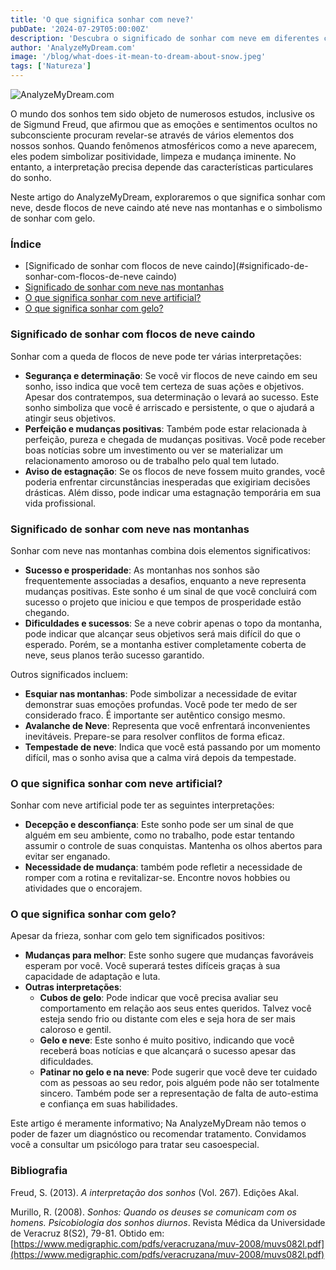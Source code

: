 ```yaml
---
title: 'O que significa sonhar com neve?'
pubDate: '2024-07-29T05:00:00Z'
description: 'Descubra o significado de sonhar com neve em diferentes contextos: flocos caindo, neve nas montanhas, artificial e gelo.'
author: 'AnalyzeMyDream.com'
image: '/blog/what-does-it-mean-to-dream-about-snow.jpeg'
tags: ['Natureza']
---
```


![AnalyzeMyDream.com](/blog/what-does-it-mean-to-dream-about-snow.jpeg)

O mundo dos sonhos tem sido objeto de numerosos estudos, inclusive os de Sigmund Freud, que afirmou que as emoções e sentimentos ocultos no subconsciente procuram revelar-se através de vários elementos dos nossos sonhos. Quando fenômenos atmosféricos como a neve aparecem, eles podem simbolizar positividade, limpeza e mudança iminente. No entanto, a interpretação precisa depende das características particulares do sonho.

Neste artigo do AnalyzeMyDream, exploraremos o que significa sonhar com neve, desde flocos de neve caindo até neve nas montanhas e o simbolismo de sonhar com gelo.

### Índice

- [Significado de sonhar com flocos de neve caindo](#significado-de-sonhar-com-flocos-de-neve caindo)
- [Significado de sonhar com neve nas montanhas](#significado-de-sonhar-com-neve-nas-montanhas)
- [O que significa sonhar com neve artificial?](#o-que-significa-sonhar-com-neve-artificial)
- [O que significa sonhar com gelo?](#o-que-significa-sonhar-com-gelo)

### Significado de sonhar com flocos de neve caindo

Sonhar com a queda de flocos de neve pode ter várias interpretações:

- **Segurança e determinação**: Se você vir flocos de neve caindo em seu sonho, isso indica que você tem certeza de suas ações e objetivos. Apesar dos contratempos, sua determinação o levará ao sucesso. Este sonho simboliza que você é arriscado e persistente, o que o ajudará a atingir seus objetivos.
- **Perfeição e mudanças positivas**: Também pode estar relacionada à perfeição, pureza e chegada de mudanças positivas. Você pode receber boas notícias sobre um investimento ou ver se materializar um relacionamento amoroso ou de trabalho pelo qual tem lutado.
- **Aviso de estagnação**: Se os flocos de neve fossem muito grandes, você poderia enfrentar circunstâncias inesperadas que exigiriam decisões drásticas. Além disso, pode indicar uma estagnação temporária em sua vida profissional.

### Significado de sonhar com neve nas montanhas

Sonhar com neve nas montanhas combina dois elementos significativos:

- **Sucesso e prosperidade**: As montanhas nos sonhos são frequentemente associadas a desafios, enquanto a neve representa mudanças positivas. Este sonho é um sinal de que você concluirá com sucesso o projeto que iniciou e que tempos de prosperidade estão chegando.
- **Dificuldades e sucessos**: Se a neve cobrir apenas o topo da montanha, pode indicar que alcançar seus objetivos será mais difícil do que o esperado. Porém, se a montanha estiver completamente coberta de neve, seus planos terão sucesso garantido.

Outros significados incluem:
- **Esquiar nas montanhas**: Pode simbolizar a necessidade de evitar demonstrar suas emoções profundas. Você pode ter medo de ser considerado fraco. É importante ser autêntico consigo mesmo.
- **Avalanche de Neve**: Representa que você enfrentará inconvenientes inevitáveis. Prepare-se para resolver conflitos de forma eficaz.
- **Tempestade de neve**: Indica que você está passando por um momento difícil, mas o sonho avisa que a calma virá depois da tempestade.

### O que significa sonhar com neve artificial?

Sonhar com neve artificial pode ter as seguintes interpretações:

- **Decepção e desconfiança**: Este sonho pode ser um sinal de que alguém em seu ambiente, como no trabalho, pode estar tentando assumir o controle de suas conquistas. Mantenha os olhos abertos para evitar ser enganado.
- **Necessidade de mudança**: também pode refletir a necessidade de romper com a rotina e revitalizar-se. Encontre novos hobbies ou atividades que o encorajem.

### O que significa sonhar com gelo?

Apesar da frieza, sonhar com gelo tem significados positivos:

- **Mudanças para melhor**: Este sonho sugere que mudanças favoráveis ​​esperam por você. Você superará testes difíceis graças à sua capacidade de adaptação e luta.
- **Outras interpretações**:
  - **Cubos de gelo**: Pode indicar que você precisa avaliar seu comportamento em relação aos seus entes queridos. Talvez você esteja sendo frio ou distante com eles e seja hora de ser mais caloroso e gentil.
  - **Gelo e neve**: Este sonho é muito positivo, indicando que você receberá boas notícias e que alcançará o sucesso apesar das dificuldades.
  - **Patinar no gelo e na neve**: Pode sugerir que você deve ter cuidado com as pessoas ao seu redor, pois alguém pode não ser totalmente sincero. Também pode ser a representação de falta de auto-estima e confiança em suas habilidades.

Este artigo é meramente informativo; Na AnalyzeMyDream não temos o poder de fazer um diagnóstico ou recomendar tratamento. Convidamos você a consultar um psicólogo para tratar seu casoespecial.

### Bibliografia

Freud, S. (2013). *A interpretação dos sonhos* (Vol. 267). Edições Akal.

Murillo, R. (2008). *Sonhos: Quando os deuses se comunicam com os homens. Psicobiologia dos sonhos diurnos*. Revista Médica da Universidade de Veracruz 8(S2), 79-81. Obtido em: [https://www.medigraphic.com/pdfs/veracruzana/muv-2008/muvs082l.pdf](https://www.medigraphic.com/pdfs/veracruzana/muv-2008/muvs082l.pdf)